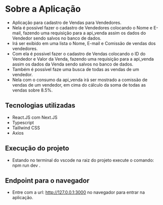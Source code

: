 # Sobre a Aplicação

- Aplicação para cadastro de Vendas para Vendedores.
- Nela é possível fazer o cadastro de Vendedores colocando o Nome e E-mail, fazendo uma requisição para a api_venda assim os dados do Vendedor sendo salvos no banco de dados.
- Irá ser exibido em uma lista o Nome, E-mail e Comissão de vendas dos vendedores.
- Com ela é possivel fazer o cadastro de Vendas colocando o ID do Vendedor e Valor da Venda, fazendo uma requisição para a api_venda assim os dados da Venda sendo salvos no banco de dados.
- Também é possível faze uma busca de todas as vendas de um vendedor.
- Nela com o consumo da api_venda irá ser mostrado a comissão de vendas de um vendedor, em cima do cálculo da soma de todas as vendas sobre 8.5%.

## Tecnologias utilizadas

- React.JS com Next.JS
- Typescript
- Taillwind CSS
- Axios

## Execução do projeto

- Estando no terminal do vscode na raiz do projeto execute o comando: npm run dev .

## Endpoint para o navegador

- Entre com a url: http://127.0.0.1:3000 no navegador para entrar na aplicação.